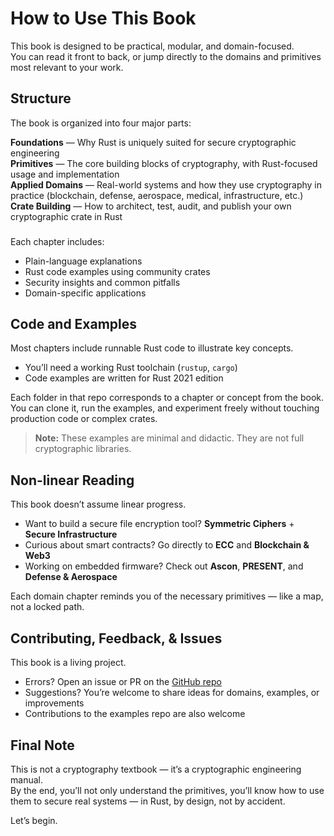 # How to Use This Book

This book is designed to be practical, modular, and domain-focused.  
You can read it front to back, or jump directly to the domains and primitives most relevant to your work.


## Structure

The book is organized into four major parts:

**Foundations** — Why Rust is uniquely suited for secure cryptographic engineering  
**Primitives** — The core building blocks of cryptography, with Rust-focused usage and implementation  
**Applied Domains** — Real-world systems and how they use cryptography in practice (blockchain, defense, aerospace, medical, infrastructure, etc.)  
**Crate Building** — How to architect, test, audit, and publish your own cryptographic crate in Rust

###
Each chapter includes:
- Plain-language explanations
- Rust code examples using community crates
- Security insights and common pitfalls
- Domain-specific applications


## Code and Examples

Most chapters include runnable Rust code to illustrate key concepts.

- You’ll need a working Rust toolchain (`rustup`, `cargo`)
- Code examples are written for Rust 2021 edition
<!--- All examples are hosted in [a separate repository](https://github.com/VinEckSie/sealed-in-rust-examples)-->

Each folder in that repo corresponds to a chapter or concept from the book.  
You can clone it, run the examples, and experiment freely without touching production code or complex crates.

> **Note:** These examples are minimal and didactic. They are not full cryptographic libraries.

<!--If you're looking for a complete, idiomatic crypto crate, see my separate library: [Cryon](https://github.com/VinEckSie/cryon)-->


## Non-linear Reading

This book doesn’t assume linear progress.

- Want to build a secure file encryption tool? **Symmetric Ciphers** + **Secure Infrastructure**
- Curious about smart contracts? Go directly to **ECC** and **Blockchain & Web3**
- Working on embedded firmware? Check out **Ascon**, **PRESENT**, and **Defense & Aerospace**

Each domain chapter reminds you of the necessary primitives — like a map, not a locked path.


## Contributing, Feedback, & Issues

This book is a living project.

- Errors? Open an issue or PR on the [GitHub repo](https://github.com/VinEckSie/sealed-in-rust)
- Suggestions? You’re welcome to share ideas for domains, examples, or improvements
- Contributions to the examples repo are also welcome


## Final Note

This is not a cryptography textbook — it’s a cryptographic engineering manual.  
By the end, you’ll not only understand the primitives, you’ll know how to use them to secure real systems — in Rust, by design, not by accident.

Let’s begin.
